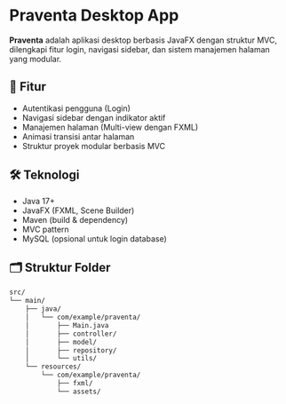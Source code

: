 # Praventa Desktop App

**Praventa** adalah aplikasi desktop berbasis JavaFX dengan struktur MVC, dilengkapi fitur login, navigasi sidebar, dan sistem manajemen halaman yang modular.

## 🧩 Fitur

- Autentikasi pengguna (Login)
- Navigasi sidebar dengan indikator aktif
- Manajemen halaman (Multi-view dengan FXML)
- Animasi transisi antar halaman
- Struktur proyek modular berbasis MVC

## 🛠️ Teknologi

- Java 17+
- JavaFX (FXML, Scene Builder)
- Maven (build & dependency)
- MVC pattern
- MySQL (opsional untuk login database)

## 🗂️ Struktur Folder

```bash
src/
└── main/
    ├── java/
    │   └── com/example/praventa/
    │       ├── Main.java
    │       ├── controller/
    │       ├── model/
    │       ├── repository/
    │       └── utils/
    └── resources/
        └── com/example/praventa/
            ├── fxml/
            └── assets/








